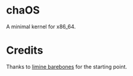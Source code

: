 # chaOS
A minimal kernel for x86_64.

# Credits
Thanks to [limine barebones](https://wiki.osdev.org/Limine_Bare_Bones) for the starting point. 
